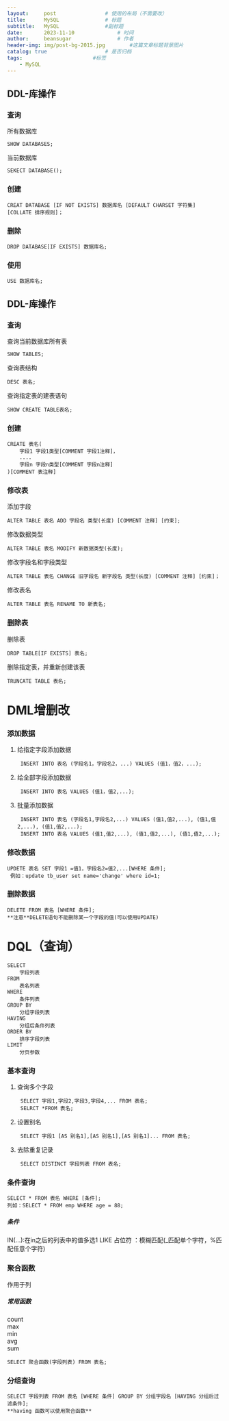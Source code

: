 ```yaml
---
layout:     post   				# 使用的布局（不需要改）
title:      MySQL				# 标题 
subtitle:   MySQL  				#副标题
date:       2023-11-10				# 时间
author:     beansugar 				# 作者
header-img: img/post-bg-2015.jpg 		#这篇文章标题背景图片
catalog: true 					# 是否归档
tags:						#标签
    - MySQL
---
```


## DDL-库操作

### 查询

所有数据库  

	SHOW DATABASES;  
 
当前数据库  

	SEKECT DATABASE();  

### 创建

	CREAT DATABASE [IF NOT EXISTS] 数据库名 [DEFAULT CHARSET 字符集] [COLLATE 排序规则]；

### 删除

	DROP DATABASE[IF EXISTS] 数据库名;

### 使用

	USE 数据库名;
	
## DDL-库操作

### 查询

查询当前数据库所有表  

	SHOW TABLES;  
 
查询表结构  

	DESC 表名;  
 
查询指定表的建表语句

	SHOW CREATE TABLE表名;

### 创建

	CREATE 表名( 
		字段1 字段1类型[COMMENT 字段1注释]，
		....
		字段n 字段n类型[COMMENT 字段n注释]
	)[COMMENT 表注释]


### 修改表

添加字段  

	ALTER TABLE 表名 ADD 字段名 类型(长度) [COMMENT 注释] [约束];  

修改数据类型  

	ALTER TABLE 表名 MODIFY 新数据类型(长度);  
 
修改字段名和字段类型  

	ALTER TABLE 表名 CHANGE 旧字段名 新字段名 类型(长度) [COMMENT 注释] [约束]；  
 
修改表名

	ALTER TABLE 表名 RENAME TO 新表名;
 

### 删除表  

删除表

	DROP TABLE[IF EXISTS] 表名;  
 
删除指定表，并重新创建该表  

	TRUNCATE TABLE 表名;  

# DML增删改

### 添加数据

1. 给指定字段添加数据  

		INSERT INTO 表名 (字段名1，字段名2，...) VALUES (值1，值2，...);

4. 给全部字段添加数据  

		INSERT INTO 表名 VALUES (值1，值2,...);

6. 批量添加数据  

		INSERT INTO 表名 (字段名1,字段名2,...) VALUES (值1,值2,...), (值1,值2,...), (值1,值2,...);  
		INSERT INTO 表名 VALUES (值1,值2,...), (值1,值2,...), (值1,值2,...);  

### 修改数据

	UPDETE 表名 SET 字段1 =值1，字段名2=值2,...[WHERE 条件];  
	 例如：update tb_user set name='change' where id=1;

### 删除数据

	DELETE FROM 表名 [WHERE 条件];    
	**注意**DELETE语句不能删除某一个字段的值(可以使用UPDATE)


# DQL（查询）

	SELECT  
		字段列表  
	FROM  
		表名列表  
	WHERE  
		条件列表  
	GROUP BY  
		分组字段列表  
	HAVING  
		分组后条件列表  
	ORDER BY  
		排序字段列表  
	LIMIT  
		分页参数  
	
###  基本查询

1. 查询多个字段

		SELECT 字段1,字段2,字段3,字段4,... FROM 表名;  
		SELRCT *FROM 表名;

3. 设置别名
 
		SELECT 字段1 [AS 别名1],[AS 别名1],[AS 别名1]... FROM 表名;

5. 去除重复记录

		SELECT DISTINCT 字段列表 FROM 表名;  

### 条件查询

	SELECT * FROM 表名 WHERE [条件];  
	列如：SELECT * FROM emp WHERE age = 88;  

##### 条件

IN(...):在in之后的列表中的值多选1
LIKE 占位符 ：模糊匹配(_匹配单个字符，%匹配任意个字符)

### 聚合函数

作用于列

##### 常用函数

count  
max  
min  
avg  
sum  

	SELECT 聚合函数(字段列表) FROM 表名;

### 分组查询

	SELECT 字段列表 FROM 表名 [WHERE 条件] GROUP BY 分组字段名 [HAVING 分组后过滤条件];  
	**having 函数可以使用聚合函数**
